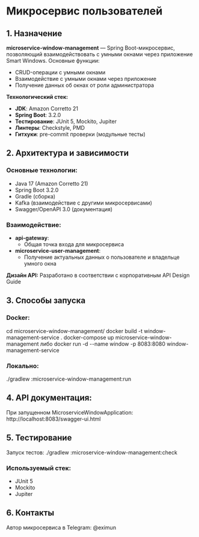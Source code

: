 # Микросервис пользователей

## 1. Назначение
**microservice-window-management** — Spring Boot-микросервис, позволяющий взаимодействовать с умными окнами через приложение Smart Windows.
Основные функции:
- CRUD-операции с умными окнами
- Взаимодействие с умными окнами через приложение
- Получение данных об окнах от роли администратора

**Технологический стек:**
- **JDK**: Amazon Corretto 21
- **Spring Boot**: 3.2.0
- **Тестирование**: JUnit 5, Mockito, Jupiter
- **Линтеры**: Checkstyle, PMD
- **Гитхуки**: pre-commit проверки (модульные тесты)


## 2. Архитектура и зависимости
### Основные технологии:
- Java 17 (Amazon Corretto 21)
- Spring Boot 3.2.0
- Gradle (сборка)
- Kafka (взаимодействие с другими микросервисами)
- Swagger/OpenAPI 3.0 (документация)

### Взаимодействие:
- **api-gateway**: 
  - Общая точка входа для микросервиса
- **microservice-user-management**: 
  - Получение актуальных данных о пользователе и владельце умного окна

**Дизайн API:** Разработано в соответствии с корпоративным API Design Guide

## 3. Способы запуска
### Docker:
cd microservice-window-management/
docker build -t window-management-service .
docker-compose up microservice-window-management либо docker run -d --name window -p 8083:8080 window-management-service

### Локально:
./gradlew :microservice-window-management:run 

## 4. API документация:

При запущенном MicroserviceWindowApplication: http://localhost:8083/swagger-ui.html

## 5. Тестирование

Запуск тестов: ./gradlew :microservice-window-management:check 

### Используемый стек:
- JUnit 5
- Mockito
- Jupiter

## 6. Контакты

Автор микросервиса в Telegram: @eximun
